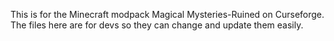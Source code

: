 This is for the Minecraft modpack Magical Mysteries-Ruined on Curseforge.
The files here are for devs so they can change and update them easily.
